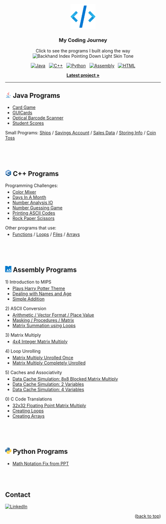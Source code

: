 <!-- Top of README anchor -->
<a name="readme-top"></a>

<!-- PROJECT LOGO -->
<br />
<div align="center">
  <div>
    <img src="icons/logo.png" alt="Logo" width="80" height="80">
  </div>

  <h3 align="center">My Coding Journey</h3>

  <p align="center">
    Click to see the programs I built along the way <img src="https://raw.githubusercontent.com/Tarikul-Islam-Anik/Animated-Fluent-Emojis/master/Emojis/Hand%20gestures/Backhand%20Index%20Pointing%20Down%20Light%20Skin%20Tone.png" alt="Backhand Index Pointing Down Light Skin Tone" width="25" height="25" />
  </p>
  
  <div>
    <a href="https://github.com/ow-n/My-Practice-Projects/tree/main/Java"><img src="https://img.shields.io/badge/Java-ED8B00?style=for-the-badge&logo=coffeescript&logoColor=white" alt="Java"></a>
    &nbsp;
    <a href="https://github.com/ow-n/My-Practice-Projects/tree/main/C%2B%2B"><img src="https://img.shields.io/badge/C%2B%2B-00599C?style=for-the-badge&logo=cplusplus&logoColor=#00599C" alt="C++"></a>
    &nbsp;
    <a href="https://github.com/ow-n/My-Practice-Projects/tree/main/Python"><img src="https://img.shields.io/badge/Python-2372b4?style=for-the-badge&logo=python&logoColor=white" alt="Python"></a>
    &nbsp;
    <a href="https://github.com/ow-n/My-Practice-Projects/tree/main/Assembly"><img src="https://img.shields.io/badge/Assembly-654FF0?style=for-the-badge&logo=assemblyscript&logoColor=white" alt="Assembly"></a>
    &nbsp;
    <a href="https://github.com/ow-n/My-Practice-Projects/blob/main/README.md?plain=1"><img src="https://img.shields.io/badge/HTML-E34F26?style=for-the-badge&logo=html5&logoColor=white" alt="HTML"></a>

  </div>
    
  <p align="center">
    <a href="https://github.com/ow-n/My-Practice-Projects/tree/main/Java/Card%20Game"><strong>Latest project »</strong></a>
  </p>
  
</div>


---


<!-- JAVA -->
## <img src="icons/Java.svg" alt="Java" width="20" height="20"> Java Programs
<ul>
<li><a href="https://github.com/ow-n/My-Practice-Projects/tree/main/Java/Card%20Game">Card Game</a></li>
<li><a href="https://github.com/ow-n/My-Practice-Projects/tree/main/Java/GUICards">GUICards</a></li>
<li><a href="https://github.com/ow-n/My-Practice-Projects/tree/main/Java/Optical%20Barcode%20Scanner">Optical Barcode Scanner</a></li>
<li><a href="https://github.com/ow-n/My-Practice-Projects/tree/main/Java/Student%20Score%20Tracker">Student Scores</a></li>
</ul>

<p>Small Programs: <a href="https://github.com/ow-n/My-Practice-Projects/tree/main/Java/Small%20Programs/src/ships">Ships</a> / <a href="https://github.com/ow-n/My-Practice-Projects/tree/main/Java/Small%20Programs/src/savingsaccount">Savings Account</a> / <a href="https://github.com/ow-n/My-Practice-Projects/tree/main/Java/Small%20Programs/src/salesdata">Sales Data</a> / <a href="https://github.com/ow-n/My-Practice-Projects/tree/main/Java/Small%20Programs/src/personalinfo">Storing Info</a> / <a href="https://github.com/ow-n/My-Practice-Projects/tree/main/Java/Small%20Programs/src/cointoss">Coin Toss</a></p>
<br><br><br>


<!-- C++ -->
## <img src="icons/C++.png" alt="C++" width="20" height="20"> C++ Programs
<p>Programming Challenges:</p>
<ul style="margin-top: -10px;">
<li><a href="https://github.com/ow-n/My-Practice-Projects/blob/main/C%2B%2B/Programming%20Challenges/colorMixer.cpp">Color Mixer</a></li>
<li><a href="https://github.com/ow-n/My-Practice-Projects/blob/main/C%2B%2B/Programming%20Challenges/daysInAMonth.cpp">Days In A Month</a></li>
<li><a href="https://github.com/ow-n/My-Practice-Projects/blob/main/C%2B%2B/Programming%20Challenges/numberAnalysisIO.cpp">Number Analysis IO</a></li>
<li><a href="https://github.com/ow-n/My-Practice-Projects/blob/main/C%2B%2B/Programming%20Challenges/numberGuessingGame.cpp">Number Guessing Game</a></li>
<li><a href="https://github.com/ow-n/My-Practice-Projects/blob/main/C%2B%2B/Programming%20Challenges/printingASCIICodes.cpp">Printing ASCII Codes</a></li>
<li><a href="https://github.com/ow-n/My-Practice-Projects/blob/main/C%2B%2B/Programming%20Challenges/rockPaperScissors.cpp">Rock Paper Scissors</a></li>
</ul>

<p>Other programs that use:</p>
<ul style="margin-top: -10px;">
<li><a href="https://github.com/ow-n/My-Practice-Projects/blob/main/C%2B%2B/Functions/scope.cpp">Functions</a> / <a href="https://github.com/ow-n/My-Practice-Projects/blob/main/C%2B%2B/Loops%20%26%20Files/nested.cpp">Loops</a> / <a href="https://github.com/ow-n/My-Practice-Projects/blob/main/C%2B%2B/Loops%20%26%20Files/nested.cpp">Files</a> / <a href="https://github.com/ow-n/My-Practice-Projects/blob/main/C%2B%2B/Arrays/student.cpp">Arrays</a></li>
</ul>
<br><br><br>


<!-- ASSEMBLY -->
<!-- 1) Intro to MIPS -->
## <img src="icons/AssemblyScript.png" alt="Assembly" width="20" height="20"> Assembly Programs
<p style="margin-left: 0;">1) Introduction to MIPS</p>
<ul style="margin-top: -10px;">
<li><a href="https://github.com/ow-n/My-Practice-Projects/blob/main/Assembly/1)%20Intro%20to%20MIPS/Plays%20Song%20-%20Harry%20Potter%20Theme.asm">Plays Harry Potter Theme</a></li>
<li><a href="https://github.com/ow-n/My-Practice-Projects/blob/main/Assembly/1)%20Intro%20to%20MIPS/Dealing%20with%20Names%20and%20Age.asm">Dealing with Names and Age</a></li>
<li><a href="https://github.com/ow-n/My-Practice-Projects/blob/main/Assembly/1)%20Intro%20to%20MIPS/Simple%20Addition.asm">Simple Addition</a></li>
</ul>
<!-- 2) ASCII Conversion -->
<p style="margin-left: 0;">2) ASCII Conversion</p>
<ul style="margin-top: -10px;">
<li><a href="https://github.com/ow-n/My-Practice-Projects/blob/main/Assembly/2)%20ASCII%20Conversion/ASCII%20Conversion%20Arithmetic.asm">Arithmetic / Vector Format / Place Value</a></li>
<li><a href="https://github.com/ow-n/My-Practice-Projects/blob/main/Assembly/2)%20ASCII%20Conversion/ASCII%20Conversion%20Masking.asm">Masking / Procedures / Matrix</a></li>
<li><a href="https://github.com/ow-n/My-Practice-Projects/blob/main/Assembly/2)%20ASCII%20Conversion/Loop%20to%20Sum%20Matrix.asm">Matrix Summation using Loops</a></li>
</ul>
<!-- 3) Matrix Multiply -->
<p style="margin-left: 0;">3) Matrix Multiply</p>
<ul style="margin-top: -10px;">
<li><a href="https://github.com/ow-n/My-Practice-Projects/blob/main/Assembly/3)%20Matrix%20Multiply/4x4%20Integer%20Matrix%20Multiply.asm">4x4 Integer Matrix Multiply</a></li>
</ul>
<!-- 4) Loop Unrolling -->
<p style="margin-left: 0;">4) Loop Unrolling</p>
<ul style="margin-top: -10px;">
<li><a href="https://github.com/ow-n/My-Practice-Projects/blob/main/Assembly/4)%20Loop%20Unrolling/MM%20Unrolled%20Once.asm">Matrix Multiply Unrolled Once</a></li>
<li><a href="https://github.com/ow-n/My-Practice-Projects/blob/main/Assembly/4)%20Loop%20Unrolling/MM%20Completely%20Unrolled.asm">Matrix Multiply Completely Unrolled</a></li>
</ul>
<!-- 5) Caches and Associativity -->
<p style="margin-left: 0;">5) Caches and Associativity</p>
<ul style="margin-top: -10px;">
<li><a href="https://github.com/ow-n/My-Practice-Projects/blob/main/Assembly/5)%20Caches%20and%20Associativity/8x8%20Blocked%20MM%20Caches.asm">Data Cache Simulation: 8x8 Blocked Matrix Multiply</a></li>
<li><a href="https://github.com/ow-n/My-Practice-Projects/blob/main/Assembly/5)%20Caches%20and%20Associativity/Data%20Cache%20Sim%202%20Variables.asm">Data Cache Simulation: 2 Variables</a></li>
<li><a href="https://github.com/ow-n/My-Practice-Projects/blob/main/Assembly/5)%20Caches%20and%20Associativity/Data%20Cashe%20Sim%204%20Variables.asm">Data Cache Simulation: 4 Variables</a></li>
</ul>
<!-- 0) C Code Translations -->
<p style="margin-left: 0;">0) C Code Translations</p>
<ul style="margin-top: -10px;">
<li><a href="https://github.com/ow-n/My-Practice-Projects/blob/main/Assembly/0)%20C%20Code%20Translation/32x32%20Floating%20Point%20Matrix%20Multiply.asm">32x32 Floating Point Matrix Multiply</a></li>
<li><a href="https://github.com/ow-n/My-Practice-Projects/blob/main/Assembly/0)%20C%20Code%20Translation/Creating%20Loops.asm">Creating Loops</a></li>
<li><a href="https://github.com/ow-n/My-Practice-Projects/blob/main/Assembly/0)%20C%20Code%20Translation/Creating%20Arrays.asm">Creating Arrays</a></li>
</ul>
<br><br><br>


<!-- PYTHON -->
## <img src="icons/Python.png" alt="Python" width="20" height="20"> Python Programs
- [Math Notation Fix from PPT](https://github.com/ow-n/My-Practice-Projects/blob/main/Python/Math%20PPT%20to%20MD%20Translate/Discrete%20Notation%20Change.py)
<br><br><br><br>




<!-- CONTACT -->
## Contact
[![LinkedIn][linkedin-shield]][linkedin-url]
<p align="right">(<a href="#readme-top">back to top</a>)</p>    <!Back To Top>



<!-- MARKDOWN LINKS & IMAGES -->
<!-- https://www.markdownguide.org/basic-syntax/#reference-style-links -->
[forks-shield]: https://img.shields.io/github/forks/ow-n/Practice-Projects.svg?style=for-the-badge
[forks-url]: https://github.com/ow-n/Practice-Projects/network/members
[stars-shield]: https://img.shields.io/github/stars/ow-n/Practice-Projects.svg?style=for-the-badge
[stars-url]: https://github.com/ow-n/Practice-Projects/stargazers
[issues-shield]: https://img.shields.io/github/issues/ow-n/Practice-Projects.svg?style=for-the-badge
[issues-url]: https://github.com/ow-n/Practice-Projects/issues
[license-shield]: https://img.shields.io/github/license/ow-n/Practice-Projects.svg?style=for-the-badge
[license-url]: https://github.com/ow-n/Practice-Projects/blob/master/LICENSE.txt
[linkedin-shield]: https://img.shields.io/badge/LinkedIn-%230077B5.svg?style=for-the-badge&logo=linkedin&logoColor=white
[linkedin-url]: https://www.linkedin.com/in/owenman/

[Java.link]: https://github.com/ow-n/Practice-Projects/tree/main/Java
[Java]: https://img.shields.io/badge/Java-ED8B00?style=for-the-badge&logo=java&logoColor=white
[Cplusplus.link]: https://github.com/ow-n/Practice-Projects/tree/main/C%2B%2B
[Cplusplus]: https://img.shields.io/badge/C%2B%2B-00599C?style=for-the-badge&logo=cplusplus&logoColor=white
[Assembly.link]: https://github.com/ow-n/Practice-Projects/tree/main/Assembly
[Assembly]: https://img.shields.io/badge/Assembly-654FF0?style=for-the-badge&logo=generic&logoColor=white
[HTML5.link]: https://github.com/ow-n/Practice-Projects
[HTML5]: https://img.shields.io/badge/HTML5-E34F26?style=for-the-badge&logo=html5&logoColor=white